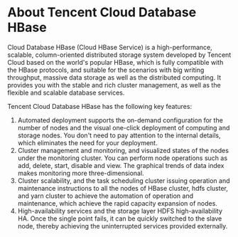 # About Tencent Cloud Database HBase
Cloud Database HBase (Cloud HBase Service) is a high-performance, scalable, column-oriented distributed storage system developed by Tencent Cloud based on the world's popular HBase, which is fully compatible with the HBase protocols, and suitable for the scenarios with big writing throughput, massive data storage as well as the distributed computing. It provides you with the stable and rich cluster management, as well as the flexible and scalable database services.

Tencent Cloud Database HBase has the following key features:
1) Automated deployment supports the on-demand configuration for the number of nodes and the visual one-click deployment of computing and storage nodes. You don't need to pay attention to the internal details, which eliminates the need for your deployment.
2) Cluster management and monitoring, and visualized states of the nodes under the monitoring cluster. You can perform node operations such as add, delete, start, disable and view. The graphical trends of data index makes monitoring more three-dimensional.
3) Cluster scalability, and the task scheduling cluster issuing operation and maintenance instructions to all the nodes of HBase cluster, hdfs cluster, and yarn cluster to achieve the automation of operation and maintenance, which achieve the rapid capacity expansion of nodes.
4) High-availability services and the storage layer HDFS high-availability HA. Once the single point fails, it can be quickly switched to the slave node, thereby achieving the uninterrupted services provided externally.
